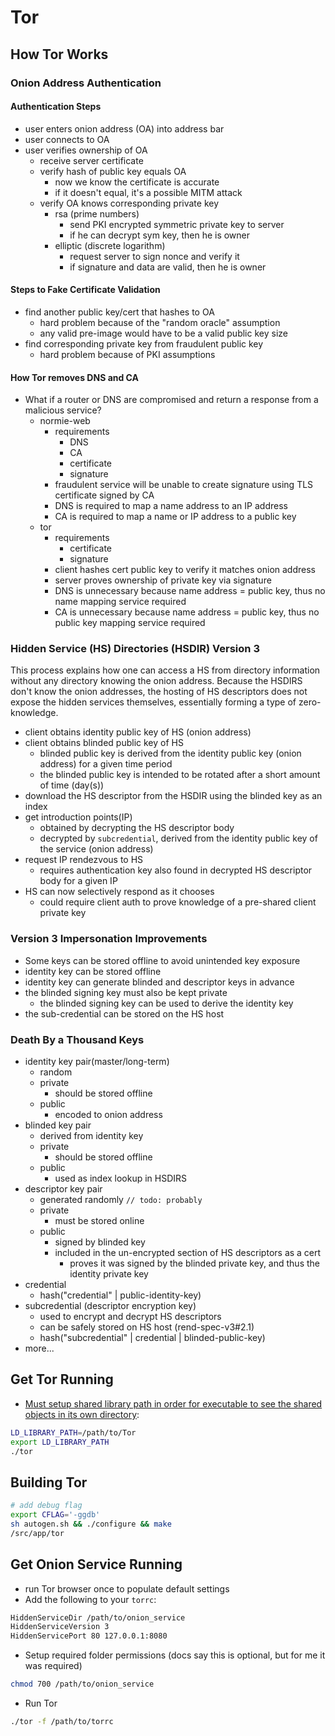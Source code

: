 # Tor

## How Tor Works

### Onion Address Authentication

#### Authentication Steps

* user enters onion address (OA) into address bar
* user connects to OA
* user verifies ownership of OA
  * receive server certificate
  * verify hash of public key equals OA
    * now we know the certificate is accurate
    * if it doesn't equal, it's a possible MITM attack
  * verify OA knows corresponding private key
    * rsa (prime numbers)
      * send PKI encrypted symmetric private key to server
      * if he can decrypt sym key, then he is owner
    * elliptic (discrete logarithm)
      * request server to sign nonce and verify it
      * if signature and data are valid, then he is owner

#### Steps to Fake Certificate Validation

* find another public key/cert that hashes to OA
  * hard problem because of the "random oracle" assumption
  * any valid pre-image would have to be a valid public key size
* find corresponding private key from fraudulent public key
  * hard problem because of PKI assumptions

#### How Tor removes DNS and CA

* What if a router or DNS are compromised and return a response from a malicious service?
  * normie-web
    * requirements
      * DNS
      * CA
      * certificate
      * signature
    * fraudulent service will be unable to create signature using TLS certificate signed by CA
    * DNS is required to map a name address to an IP address
    * CA is required to map a name or IP address to a public key
  * tor
    * requirements
      * certificate
      * signature
    * client hashes cert public key to verify it matches onion address
    * server proves ownership of private key via signature
    * DNS is unnecessary because name address = public key, thus no name mapping service required
    * CA is unnecessary because name address = public key, thus no public key mapping service required

### Hidden Service (HS) Directories (HSDIR) Version 3

This process explains how one can access a HS from directory information without any directory knowing the onion address.  Because the HSDIRS don't know the onion addresses, the hosting of HS descriptors does not expose the hidden services themselves, essentially forming a type of zero-knowledge.

* client obtains identity public key of HS (onion address)
* client obtains blinded public key of HS
  * blinded public key is derived from the identity public key (onion address) for a given time period
  * the blinded public key is intended to be rotated after a short amount of time (day(s))
* download the HS descriptor from the HSDIR using the blinded key as an index
* get introduction points(IP)
  * obtained by decrypting the HS descriptor body
  * decrypted by `subcredential`, derived from the identity public key of the service (onion address)
* request IP rendezvous to HS
  * requires authentication key also found in decrypted HS descriptor body for a given IP
* HS can now selectively respond as it chooses
  * could require client auth to prove knowledge of a pre-shared client private key

### Version 3 Impersonation Improvements

* Some keys can be stored offline to avoid unintended key exposure
* identity key can be stored offline
* identity key can generate blinded and descriptor keys in advance
* the blinded signing key must also be kept private
  * the blinded signing key can be used to derive the identity key
* the sub-credential can be stored on the HS host

### Death By a Thousand Keys

* identity key pair(master/long-term)
  * random
  * private
    * should be stored offline
  * public
    * encoded to onion address
* blinded key pair
  * derived from identity key
  * private
    * should be stored offline
  * public
    * used as index lookup in HSDIRS
* descriptor key pair
  * generated randomly `// todo: probably`
  * private
    * must be stored online
  * public
    * signed by blinded key
    * included in the un-encrypted section of HS descriptors as a cert
      * proves it was signed by the blinded private key, and thus the identity private key
* credential
  * hash("credential" | public-identity-key)
* subcredential (descriptor encryption key)
  * used to encrypt and decrypt HS descriptors
  * can be safely stored on HS host (rend-spec-v3#2.1)
  * hash("subcredential" | credential | blinded-public-key)
* more...

## Get Tor Running

* [Must setup shared library path in order for executable to see the shared objects in its own directory](https://stackoverflow.com/a/21173918/5344498):

```bash
LD_LIBRARY_PATH=/path/to/Tor
export LD_LIBRARY_PATH
./tor
```

## Building Tor
<!-- cspell:disable -->
```sh
# add debug flag
export CFLAG='-ggdb'
sh autogen.sh && ./configure && make
/src/app/tor
```
<!-- cspell:enable-->

## Get Onion Service Running

* run Tor browser once to populate default settings
* Add the following to your ```torrc```:

```bash
HiddenServiceDir /path/to/onion_service
HiddenServiceVersion 3
HiddenServicePort 80 127.0.0.1:8080
```

* Setup required folder permissions (docs say this is optional, but for me it was required)

```bash
chmod 700 /path/to/onion_service
```

* Run Tor

```bash
./tor -f /path/to/torrc
```
